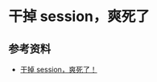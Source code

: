 # 干掉 session，爽死了

## 参考资料

-   [干掉 session，爽死了！](https://mp.weixin.qq.com/s/vGhfOhBqHPcEdKq037FAog)
